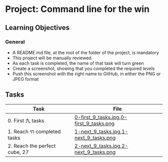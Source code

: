 # Project: Command line for the win

<h2>Learning Objectives</h2>

<h3>General</h3>

<ul>
<li>A README.md file, at the root of the folder of the project, is mandatory</li>
<li>This project will be manually reviewed.</li>
<li>As each task is completed, the name of that task will turn green</li>
<li>Create a screenshot, showing that you completed the required levels</li>
<li>Push this screenshot with the right name to GitHub, in either the PNG or JPEG format</li>
</ul>

<h2>Tasks</h2>

| Task | File |
| ---- | ---- |
| 0. First 九 tasks | [0-first_9_tasks.jpg,0-first_9_tasks.png](./0-first_9_tasks.jpg,0-first_9_tasks.png) |
| 1. Reach חי completed tasks | [1-next_9_tasks.jpg,1-next_9_tasks.png](./1-next_9_tasks.jpg,1-next_9_tasks.png) |
| 2. Reach the perfect cube, 27 | [2-next_9_tasks.jpg,2-next_9_tasks.png](./2-next_9_tasks.jpg,2-next_9_tasks.png) |

